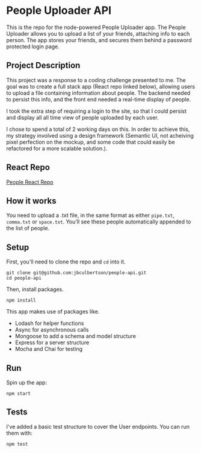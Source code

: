 # People Uploader API

This is the repo for the node-powered People Uploader app.  The People Uploader allows you to upload a list of your friends, attaching info to each person.  The app stores your friends, and secures them behind a password protected login page.

## Project Description

This project was a response to a coding challenge presented to me.  The goal was to create a full stack app (React repo linked below), allowing users to upload a file containing information about people.  The backend needed to persist this info, and the front end needed a real-time display of people.

I took the extra step of requiring a login to the site, so that I could persist and display all all time view of people uploaded by each user.

I chose to spend a total of 2 working days on this.  In order to achieve this, my strategy involved using a design framework (Semantic UI, not acheiving pixel perfection on the mockup, and some code that could easily be refactored for a more scalable solution.).


## React Repo

[People React Repo](https://github.com/jbculbertson/people)

## How it works

You need to upload a .txt file, in the same format as either `pipe.txt`, `comma.txt` or `space.txt`.  You'll see these people automatically appended to the list of people.

## Setup

First, you'll need to clone the repo and `cd` into it.

```
git clone git@github.com:jbculbertson/people-api.git
cd people-api
```

Then, install packages.

```
npm install
```

This app makes use of packages like.

*   Lodash for helper functions
*   Async for asynchronous calls
*   Mongoose to add a schema and model structure
*   Express for a server structure
*   Mocha and Chai for testing

## Run

Spin up the app:

```
npm start
```

## Tests

I've added a basic test structure to cover the User endpoints.  You can run them with:

```
npm test
```

